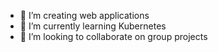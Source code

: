 - 👀 I’m creating web applications
- 🌱 I’m currently learning Kubernetes
- 💞️ I’m looking to collaborate on group projects

<!---
darrencodes0/darrencodes0 is a ✨ special ✨ repository because its `README.md` (this file) appears on your GitHub profile.
You can click the Preview link to take a look at your changes.
--->
